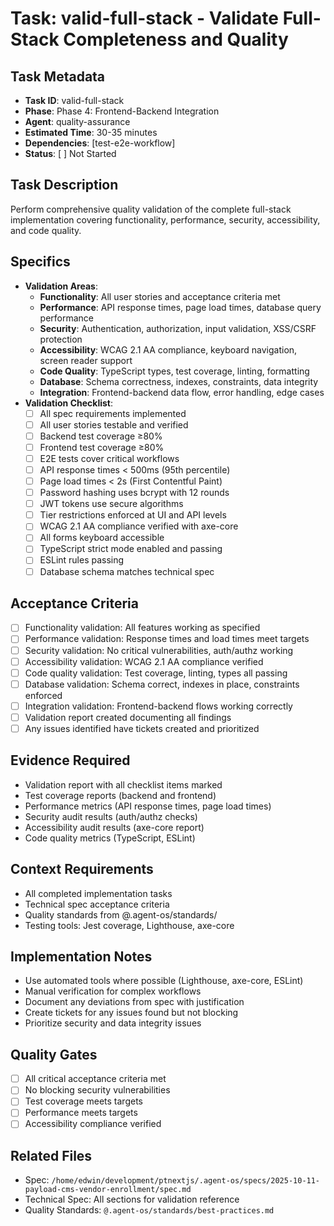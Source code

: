 # Task: valid-full-stack - Validate Full-Stack Completeness and Quality

## Task Metadata
- **Task ID**: valid-full-stack
- **Phase**: Phase 4: Frontend-Backend Integration
- **Agent**: quality-assurance
- **Estimated Time**: 30-35 minutes
- **Dependencies**: [test-e2e-workflow]
- **Status**: [ ] Not Started

## Task Description
Perform comprehensive quality validation of the complete full-stack implementation covering functionality, performance, security, accessibility, and code quality.

## Specifics
- **Validation Areas**:
  - **Functionality**: All user stories and acceptance criteria met
  - **Performance**: API response times, page load times, database query performance
  - **Security**: Authentication, authorization, input validation, XSS/CSRF protection
  - **Accessibility**: WCAG 2.1 AA compliance, keyboard navigation, screen reader support
  - **Code Quality**: TypeScript types, test coverage, linting, formatting
  - **Database**: Schema correctness, indexes, constraints, data integrity
  - **Integration**: Frontend-backend data flow, error handling, edge cases
- **Validation Checklist**:
  - [ ] All spec requirements implemented
  - [ ] All user stories testable and verified
  - [ ] Backend test coverage ≥80%
  - [ ] Frontend test coverage ≥80%
  - [ ] E2E tests cover critical workflows
  - [ ] API response times < 500ms (95th percentile)
  - [ ] Page load times < 2s (First Contentful Paint)
  - [ ] Password hashing uses bcrypt with 12 rounds
  - [ ] JWT tokens use secure algorithms
  - [ ] Tier restrictions enforced at UI and API levels
  - [ ] WCAG 2.1 AA compliance verified with axe-core
  - [ ] All forms keyboard accessible
  - [ ] TypeScript strict mode enabled and passing
  - [ ] ESLint rules passing
  - [ ] Database schema matches technical spec

## Acceptance Criteria
- [ ] Functionality validation: All features working as specified
- [ ] Performance validation: Response times and load times meet targets
- [ ] Security validation: No critical vulnerabilities, auth/authz working
- [ ] Accessibility validation: WCAG 2.1 AA compliance verified
- [ ] Code quality validation: Test coverage, linting, types all passing
- [ ] Database validation: Schema correct, indexes in place, constraints enforced
- [ ] Integration validation: Frontend-backend flows working correctly
- [ ] Validation report created documenting all findings
- [ ] Any issues identified have tickets created and prioritized

## Evidence Required
- Validation report with all checklist items marked
- Test coverage reports (backend and frontend)
- Performance metrics (API response times, page load times)
- Security audit results (auth/authz checks)
- Accessibility audit results (axe-core report)
- Code quality metrics (TypeScript, ESLint)

## Context Requirements
- All completed implementation tasks
- Technical spec acceptance criteria
- Quality standards from @.agent-os/standards/
- Testing tools: Jest coverage, Lighthouse, axe-core

## Implementation Notes
- Use automated tools where possible (Lighthouse, axe-core, ESLint)
- Manual verification for complex workflows
- Document any deviations from spec with justification
- Create tickets for any issues found but not blocking
- Prioritize security and data integrity issues

## Quality Gates
- [ ] All critical acceptance criteria met
- [ ] No blocking security vulnerabilities
- [ ] Test coverage meets targets
- [ ] Performance meets targets
- [ ] Accessibility compliance verified

## Related Files
- Spec: `/home/edwin/development/ptnextjs/.agent-os/specs/2025-10-11-payload-cms-vendor-enrollment/spec.md`
- Technical Spec: All sections for validation reference
- Quality Standards: `@.agent-os/standards/best-practices.md`
